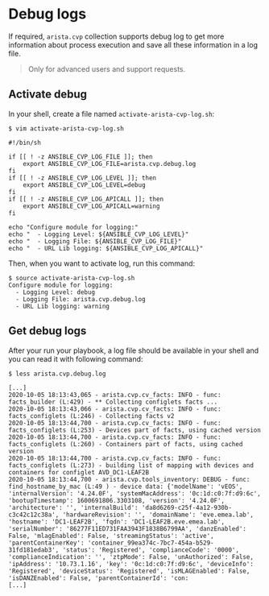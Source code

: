 <!--
  ~ Copyright (c) 2023-2025 Arista Networks, Inc.
  ~ Use of this source code is governed by the Apache License 2.0
  ~ that can be found in the LICENSE file.
  -->

# Debug logs

If required, `arista.cvp` collection supports debug log to get more information about process execution and save all these information in a log file.

> Only for advanced users and support requests.

## Activate debug

In your shell, create a file named `activate-arista-cvp-log.sh`:

```shell
$ vim activate-arista-cvp-log.sh

#!/bin/sh

if [[ ! -z ANSIBLE_CVP_LOG_FILE ]]; then
    export ANSIBLE_CVP_LOG_FILE=arista.cvp.debug.log
fi
if [[ ! -z ANSIBLE_CVP_LOG_LEVEL ]]; then
    export ANSIBLE_CVP_LOG_LEVEL=debug
fi
if [[ ! -z ANSIBLE_CVP_LOG_APICALL ]]; then
    export ANSIBLE_CVP_LOG_APICALL=warning
fi

echo "Configure module for logging:"
echo "  - Logging Level: ${ANSIBLE_CVP_LOG_LEVEL}"
echo "  - Logging File: ${ANSIBLE_CVP_LOG_FILE}"
echo "  - URL Lib logging: ${ANSIBLE_CVP_LOG_APICALL}"
```

Then, when you want to activate log, run this command:

```shell
$ source activate-arista-cvp-log.sh
Configure module for logging:
  - Logging Level: debug
  - Logging File: arista.cvp.debug.log
  - URL Lib logging: warning
```

## Get debug logs

After your run your playbook, a log file should be available in your shell and you can read it with following command:

```shell
$ less arista.cvp.debug.log

[...]
2020-10-05 18:13:43,065 - arista.cvp.cv_facts: INFO - func: facts_builder (L:429) - ** Collecting configlets facts ...
2020-10-05 18:13:43,066 - arista.cvp.cv_facts: INFO - func: facts_configlets (L:246) - Collecting facts v2
2020-10-05 18:13:44,700 - arista.cvp.cv_facts: INFO - func: facts_configlets (L:253) - Devices part of facts, using cached version
2020-10-05 18:13:44,700 - arista.cvp.cv_facts: INFO - func: facts_configlets (L:260) - Containers part of facts, using cached version
2020-10-05 18:13:44,700 - arista.cvp.cv_facts: INFO - func: facts_configlets (L:273) - building list of mapping with devices and containers for configlet AVD_DC1-LEAF2B
2020-10-05 18:13:44,700 - arista.cvp.tools_inventory: DEBUG - func: find_hostname_by_mac (L:49 ) - device data: {'modelName': 'vEOS', 'internalVersion': '4.24.0F', 'systemMacAddress': '0c:1d:c0:7f:d9:6c', 'bootupTimestamp': 1600691806.3303108, 'version': '4.24.0F', 'architecture': '', 'internalBuild': 'da8d6269-c25f-4a12-930b-c3c42c12c38a', 'hardwareRevision': '', 'domainName': 'eve.emea.lab', 'hostname': 'DC1-LEAF2B', 'fqdn': 'DC1-LEAF2B.eve.emea.lab', 'serialNumber': '86277F11ED731FAA3943F1838B6799AA', 'danzEnabled': False, 'mlagEnabled': False, 'streamingStatus': 'active', 'parentContainerKey': 'container_99ea374c-7bc7-454a-b529-31fd181edab3', 'status': 'Registered', 'complianceCode': '0000', 'complianceIndication': '', 'ztpMode': False, 'unAuthorized': False, 'ipAddress': '10.73.1.16', 'key': '0c:1d:c0:7f:d9:6c', 'deviceInfo': 'Registered', 'deviceStatus': 'Registered', 'isMLAGEnabled': False, 'isDANZEnabled': False, 'parentContainerId': 'con:
[...]
```
